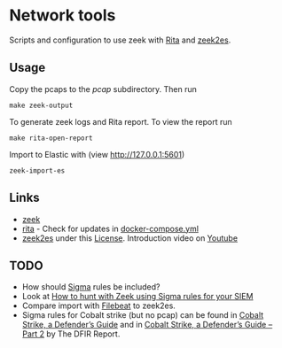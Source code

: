 # Network tools 

Scripts and configuration to use zeek with [Rita](https://github.com/activecm/rita) and [zeek2es](https://github.com/corelight/zeek2es). 

## Usage

Copy the pcaps to the *pcap* subdirectory. Then run 

    make zeek-output

To generate zeek logs and Rita report. To view the report run

    make rita-open-report

Import to Elastic with (view http://127.0.0.1:5601)

    zeek-import-es

## Links

- [zeek](https://zeek.org/)
- [rita](https://github.com/activecm/rita) - Check for updates in [docker-compose.yml](https://github.com/activecm/rita/blob/master/docker-compose.yml)
- [zeek2es](https://github.com/corelight/zeek2es) under this [License](https://github.com/corelight/zeek2es/blob/master/LICENSE). Introduction video on [Youtube](https://www.youtube.com/watch?v=Ahe4jmdB2uQ)

## TODO

- How should [Sigma](https://github.com/SigmaHQ/sigma) rules be included?
- Look at [How to hunt with Zeek using Sigma rules for your SIEM](https://www.youtube.com/watch?v=B20u53S72zA)
- Compare import with [Filebeat](https://www.ericooi.com/zeekurity-zen-part-viii-how-to-send-zeek-logs-to-elastic/) to zeek2es.
- Sigma rules for Cobalt strike (but no pcap) can be found in [Cobalt Strike, a Defender’s Guide](https://thedfirreport.com/2021/08/29/cobalt-strike-a-defenders-guide/) and in [Cobalt Strike, a Defender’s Guide – Part 2](https://thedfirreport.com/2022/01/24/cobalt-strike-a-defenders-guide-part-2/) by The DFIR Report.

